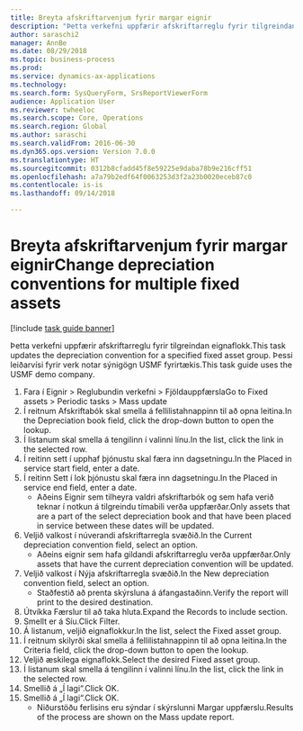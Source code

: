 ```yaml
--- 
title: Breyta afskriftarvenjum fyrir margar eignir
description: "Þetta verkefni uppfærir afskriftarreglu fyrir tilgreindan eignaflokk."
author: saraschi2
manager: AnnBe
ms.date: 08/29/2018
ms.topic: business-process
ms.prod: 
ms.service: dynamics-ax-applications
ms.technology: 
ms.search.form: SysQueryForm, SrsReportViewerForm
audience: Application User
ms.reviewer: twheeloc
ms.search.scope: Core, Operations
ms.search.region: Global
ms.author: saraschi
ms.search.validFrom: 2016-06-30
ms.dyn365.ops.version: Version 7.0.0
ms.translationtype: HT
ms.sourcegitcommit: 0312b8cfadd45f8e59225e9daba78b9e216cff51
ms.openlocfilehash: a7a79b2edf64f0063253d3f2a23b0020eceb87c0
ms.contentlocale: is-is
ms.lasthandoff: 09/14/2018

---
```

# <a name="change-depreciation-conventions-for-multiple-fixed-assets"></a><span data-ttu-id="6d432-103">Breyta afskriftarvenjum fyrir margar eignir</span><span class="sxs-lookup"><span data-stu-id="6d432-103">Change depreciation conventions for multiple fixed assets</span></span>

[!include [task guide banner](../../includes/task-guide-banner.md)]

<span data-ttu-id="6d432-104">Þetta verkefni uppfærir afskriftarreglu fyrir tilgreindan eignaflokk.</span><span class="sxs-lookup"><span data-stu-id="6d432-104">This task updates the depreciation convention for a specified fixed asset group.</span></span> <span data-ttu-id="6d432-105">Þessi leiðarvísi fyrir verk notar sýnigögn USMF fyrirtækis.</span><span class="sxs-lookup"><span data-stu-id="6d432-105">This task guide uses the USMF demo company.</span></span>

1. <span data-ttu-id="6d432-106">Fara í Eignir > Reglubundin verkefni > Fjöldauppfærsla</span><span class="sxs-lookup"><span data-stu-id="6d432-106">Go to Fixed assets > Periodic tasks > Mass update</span></span>
2. <span data-ttu-id="6d432-107">Í reitnum Afskriftabók skal smella á fellilistahnappinn til að opna leitina.</span><span class="sxs-lookup"><span data-stu-id="6d432-107">In the Depreciation book field, click the drop-down button to open the lookup.</span></span>
3. <span data-ttu-id="6d432-108">Í listanum skal smella á tengilinn í valinni línu.</span><span class="sxs-lookup"><span data-stu-id="6d432-108">In the list, click the link in the selected row.</span></span>
4. <span data-ttu-id="6d432-109">Í reitinn sett í upphaf þjónustu skal færa inn dagsetningu.</span><span class="sxs-lookup"><span data-stu-id="6d432-109">In the Placed in service start field, enter a date.</span></span>
5. <span data-ttu-id="6d432-110">Í reitinn Sett í lok þjónustu skal færa inn dagsetningu.</span><span class="sxs-lookup"><span data-stu-id="6d432-110">In the Placed in service end field, enter a date.</span></span>
    * <span data-ttu-id="6d432-111">Aðeins Eignir sem tilheyra valdri afskriftarbók og sem hafa verið teknar í notkun á tilgreindu tímabili verða uppfærðar.</span><span class="sxs-lookup"><span data-stu-id="6d432-111">Only assets that are a part of the select depreciation book and that have been placed in service between these dates will be updated.</span></span>  
6. <span data-ttu-id="6d432-112">Veljið valkost í núverandi afskriftarregla svæðið.</span><span class="sxs-lookup"><span data-stu-id="6d432-112">In the Current depreciation convention field, select an option.</span></span>
    * <span data-ttu-id="6d432-113">Aðeins eignir sem hafa gildandi afskriftarreglu verða uppfærðar.</span><span class="sxs-lookup"><span data-stu-id="6d432-113">Only assets that have the current depreciation convention will be updated.</span></span>  
7. <span data-ttu-id="6d432-114">Veljið valkost í Nýja afskriftarregla svæðið.</span><span class="sxs-lookup"><span data-stu-id="6d432-114">In the New depreciation convention field, select an option.</span></span>
    * <span data-ttu-id="6d432-115">Staðfestið að prenta skýrsluna á áfangastaðinn.</span><span class="sxs-lookup"><span data-stu-id="6d432-115">Verify the report will print to the desired destination.</span></span>  
8. <span data-ttu-id="6d432-116">Útvíkka Færslur til að taka hluta.</span><span class="sxs-lookup"><span data-stu-id="6d432-116">Expand the Records to include section.</span></span>
9. <span data-ttu-id="6d432-117">Smellt er á Síu.</span><span class="sxs-lookup"><span data-stu-id="6d432-117">Click Filter.</span></span>
10. <span data-ttu-id="6d432-118">Á listanum, veljið eignaflokkur.</span><span class="sxs-lookup"><span data-stu-id="6d432-118">In the list, select the Fixed asset group.</span></span>
11. <span data-ttu-id="6d432-119">Í reitnum skilyrði skal smella á fellilistahnappinn til að opna leitina.</span><span class="sxs-lookup"><span data-stu-id="6d432-119">In the Criteria field, click the drop-down button to open the lookup.</span></span>
12. <span data-ttu-id="6d432-120">Veljið æskilega eignaflokk.</span><span class="sxs-lookup"><span data-stu-id="6d432-120">Select the desired Fixed asset group.</span></span>
13. <span data-ttu-id="6d432-121">Í listanum skal smella á tengilinn í valinni línu.</span><span class="sxs-lookup"><span data-stu-id="6d432-121">In the list, click the link in the selected row.</span></span>
14. <span data-ttu-id="6d432-122">Smellið á „Í lagi“.</span><span class="sxs-lookup"><span data-stu-id="6d432-122">Click OK.</span></span>
15. <span data-ttu-id="6d432-123">Smellið á „Í lagi“.</span><span class="sxs-lookup"><span data-stu-id="6d432-123">Click OK.</span></span>
    *  <span data-ttu-id="6d432-124">Niðurstöðu ferlisins eru sýndar í skýrslunni Margar uppfærslu.</span><span class="sxs-lookup"><span data-stu-id="6d432-124">Results of the process are shown on the Mass update report.</span></span>     


